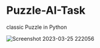 # Puzzle-AI-Task
classic Puzzle in Python


![Screenshot 2023-03-25 222056](https://user-images.githubusercontent.com/77652042/227740631-27ca085d-afaf-493c-adf1-d8763857dd7b.png)

